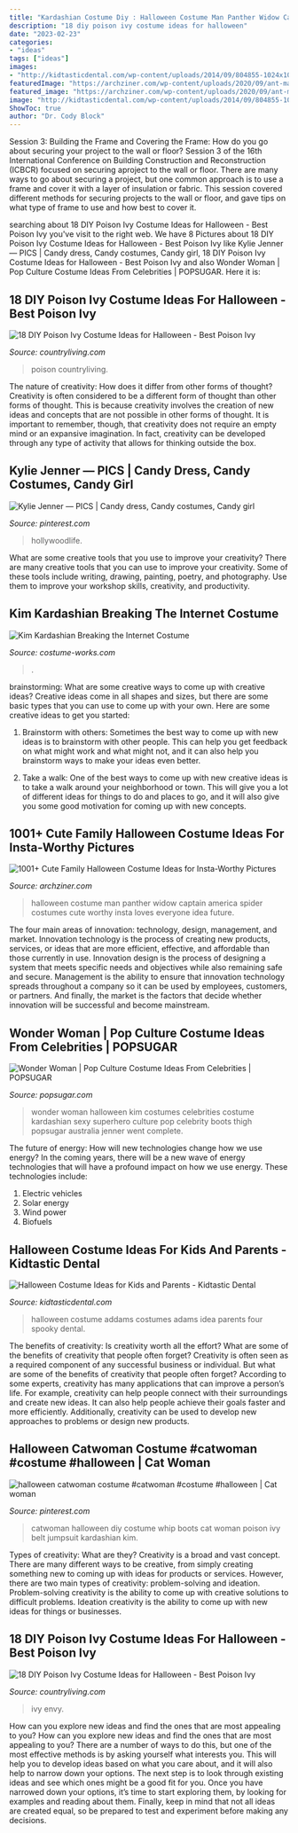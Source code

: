 ```yaml
---
title: "Kardashian Costume Diy : Halloween Costume Man Panther Widow Captain America Spider Costumes Cute Worthy Insta Loves Everyone Idea Future"
description: "18 diy poison ivy costume ideas for halloween"
date: "2023-02-23"
categories:
- "ideas"
tags: ["ideas"]
images:
- "http://kidtasticdental.com/wp-content/uploads/2014/09/804855-1024x1024.jpg"
featuredImage: "https://archziner.com/wp-content/uploads/2020/09/ant-man-black-panther-black-widow-kourtney-kardashian-and-scott-dissick-with-their-kids-dressed-as-spider-man-captain-america-halloween-costumes-for-3-people-photographed-on-green-field.jpeg"
featured_image: "https://archziner.com/wp-content/uploads/2020/09/ant-man-black-panther-black-widow-kourtney-kardashian-and-scott-dissick-with-their-kids-dressed-as-spider-man-captain-america-halloween-costumes-for-3-people-photographed-on-green-field.jpeg"
image: "http://kidtasticdental.com/wp-content/uploads/2014/09/804855-1024x1024.jpg"
ShowToc: true
author: "Dr. Cody Block"
---
```



Session 3: Building the Frame and Covering the Frame: How do you go about securing your project to the wall or floor?
Session 3 of the 16th International Conference on Building Construction and Reconstruction (ICBCR) focused on securing aproject to the wall or floor. There are many ways to go about securing a project, but one common approach is to use a frame and cover it with a layer of insulation or fabric. This session covered different methods for securing projects to the wall or floor, and gave tips on what type of frame to use and how best to cover it.

	

		
searching about 18 DIY Poison Ivy Costume Ideas for Halloween - Best Poison Ivy you've visit to the right web. We have 8 Pictures about 18 DIY Poison Ivy Costume Ideas for Halloween - Best Poison Ivy like Kylie Jenner — PICS | Candy dress, Candy costumes, Candy girl, 18 DIY Poison Ivy Costume Ideas for Halloween - Best Poison Ivy and also Wonder Woman | Pop Culture Costume Ideas From Celebrities | POPSUGAR. Here it is:
		
    
## 18 DIY Poison Ivy Costume Ideas For Halloween - Best Poison Ivy

<img loading=lazy src="https://hips.hearstapps.com/vader-prod.s3.amazonaws.com/1570572792-il_570xN.1612628146_78h9.jpg?crop=0.889xw:1xh;center,top&amp;resize=480:*" onerror="this.onerror=null;this.src='https://tse3.mm.bing.net/th?id=OIP.RGt1pWl4QjTK6i0PoytUIQHaLH&amp;pid=15.1';" alt="18 DIY Poison Ivy Costume Ideas for Halloween - Best Poison Ivy">

_Source: countryliving.com_

>poison countryliving. 

	

The nature of creativity: How does it differ from other forms of thought?
Creativity is often considered to be a different form of thought than other forms of thought. This is because creativity involves the creation of new ideas and concepts that are not possible in other forms of thought. It is important to remember, though, that creativity does not require an empty mind or an expansive imagination. In fact, creativity can be developed through any type of activity that allows for thinking outside the box.

    
## Kylie Jenner — PICS | Candy Dress, Candy Costumes, Candy Girl

<img loading=lazy src="https://i.pinimg.com/736x/d3/b4/5b/d3b45bce04d7d444005980fff4023dd4--kylie-jenner-kim-kardashian.jpg" onerror="this.onerror=null;this.src='https://tse4.mm.bing.net/th?id=OIP.RJpdaK0f69ykCBkbqu1FVQHaJ4&amp;pid=15.1';" alt="Kylie Jenner — PICS | Candy dress, Candy costumes, Candy girl">

_Source: pinterest.com_

>hollywoodlife. 

	

What are some creative tools that you use to improve your creativity?
There are many creative tools that you can use to improve your creativity. Some of these tools include writing, drawing, painting, poetry, and photography. Use them to improve your workshop skills, creativity, and productivity.

    
## Kim Kardashian Breaking The Internet Costume

<img loading=lazy src="https://photos.costume-works.com/full/kim_kardashian_breaking_the_internet.jpg" onerror="this.onerror=null;this.src='https://tse4.mm.bing.net/th?id=OIP.B6q6-cBb2O4dtl7ys0nbRgHaHa&amp;pid=15.1';" alt="Kim Kardashian Breaking the Internet Costume">

_Source: costume-works.com_

>. 

	

brainstorming: What are some creative ways to come up with creative ideas?
Creative ideas come in all shapes and sizes, but there are some basic types that you can use to come up with your own. Here are some creative ideas to get you started:
1. Brainstorm with others: Sometimes the best way to come up with new ideas is to brainstorm with other people. This can help you get feedback on what might work and what might not, and it can also help you brainstorm ways to make your ideas even better.

2. Take a walk: One of the best ways to come up with new creative ideas is to take a walk around your neighborhood or town. This will give you a lot of different ideas for things to do and places to go, and it will also give you some good motivation for coming up with new concepts.


    
## 1001+ Cute Family Halloween Costume Ideas For Insta-Worthy Pictures

<img loading=lazy src="https://archziner.com/wp-content/uploads/2020/09/ant-man-black-panther-black-widow-kourtney-kardashian-and-scott-dissick-with-their-kids-dressed-as-spider-man-captain-america-halloween-costumes-for-3-people-photographed-on-green-field.jpeg" onerror="this.onerror=null;this.src='https://tse2.mm.bing.net/th?id=OIP.jw4f3poe_a3TgExLV7nKewHaIH&amp;pid=15.1';" alt="1001+ Cute Family Halloween Costume Ideas for Insta-Worthy Pictures">

_Source: archziner.com_

>halloween costume man panther widow captain america spider costumes cute worthy insta loves everyone idea future. 

	

The four main areas of innovation: technology, design, management, and market.
Innovation technology is the process of creating new products, services, or ideas that are more efficient, effective, and affordable than those currently in use. Innovation design is the process of designing a system that meets specific needs and objectives while also remaining safe and secure. Management is the ability to ensure that innovation technology spreads throughout a company so it can be used by employees, customers, or partners. And finally, the market is the factors that decide whether innovation will be successful and become mainstream.

    
## Wonder Woman | Pop Culture Costume Ideas From Celebrities | POPSUGAR

<img loading=lazy src="https://media1.popsugar-assets.com/files/thumbor/q4DWHG_mS7D5YGC1OMRFaiaCv4Y/fit-in/1024x1024/filters:format_auto-!!-:strip_icc-!!-/2011/10/41/2/192/1922283/86addf6419edfb62_KimKardashWonderWoman/i/Wonder-Woman.jpg" onerror="this.onerror=null;this.src='https://tse3.mm.bing.net/th?id=OIP.L-dd-jmsztNMcM2qoOCg9wAAAA&amp;pid=15.1';" alt="Wonder Woman | Pop Culture Costume Ideas From Celebrities | POPSUGAR">

_Source: popsugar.com_

>wonder woman halloween kim costumes celebrities costume kardashian sexy superhero culture pop celebrity boots thigh popsugar australia jenner went complete. 

	

The future of energy: How will new technologies change how we use energy?
In the coming years, there will be a new wave of energy technologies that will have a profound impact on how we use energy. These technologies include: 
1. Electric vehicles
2. Solar energy
3. Wind power
4. Biofuels

    
## Halloween Costume Ideas For Kids And Parents - Kidtastic Dental

<img loading=lazy src="http://kidtasticdental.com/wp-content/uploads/2014/09/804855-1024x1024.jpg" onerror="this.onerror=null;this.src='https://tse3.mm.bing.net/th?id=OIP.gcCHWLrkzAnqlu2_cDlr4AHaHa&amp;pid=15.1';" alt="Halloween Costume Ideas for Kids and Parents - Kidtastic Dental">

_Source: kidtasticdental.com_

>halloween costume addams costumes adams idea parents four spooky dental. 

	

The benefits of creativity: Is creativity worth all the effort? What are some of the benefits of creativity that people often forget?
Creativity is often seen as a required component of any successful business or individual. But what are some of the benefits of creativity that people often forget? According to some experts, creativity has many applications that can improve a person’s life. For example, creativity can help people connect with their surroundings and create new ideas. It can also help people achieve their goals faster and more efficiently. Additionally, creativity can be used to develop new approaches to problems or design new products.

    
## Halloween Catwoman Costume #catwoman #costume #halloween | Cat Woman

<img loading=lazy src="https://i.pinimg.com/736x/0e/1a/19/0e1a196fb0405bc264494f64fc43f4e6--catsuit-halloween-diy.jpg" onerror="this.onerror=null;this.src='https://tse1.mm.bing.net/th?id=OIP.JUH0s_Q2-L9qyBstz9hRxAHaKE&amp;pid=15.1';" alt="halloween catwoman costume #catwoman #costume #halloween | Cat woman">

_Source: pinterest.com_

>catwoman halloween diy costume whip boots cat woman poison ivy belt jumpsuit kardashian kim. 

	

Types of creativity: What are they?
Creativity is a broad and vast concept. There are many different ways to be creative, from simply creating something new to coming up with ideas for products or services. However, there are two main types of creativity: problem-solving and ideation. Problem-solving creativity is the ability to come up with creative solutions to difficult problems. Ideation creativity is the ability to come up with new ideas for things or businesses.

    
## 18 DIY Poison Ivy Costume Ideas For Halloween - Best Poison Ivy

<img loading=lazy src="https://hips.hearstapps.com/hmg-prod.s3.amazonaws.com/images/poison-ivy-makeup-jpg-1570574102.jpg?crop=0.835xw:1.00xh;0.00510xw,0&amp;resize=480:*" onerror="this.onerror=null;this.src='https://tse4.mm.bing.net/th?id=OIP.JEAzsqCm-zms1dUeYsiHVwHaLG&amp;pid=15.1';" alt="18 DIY Poison Ivy Costume Ideas for Halloween - Best Poison Ivy">

_Source: countryliving.com_

>ivy envy. 

	

How can you explore new ideas and find the ones that are most appealing to you?
How can you explore new ideas and find the ones that are most appealing to you? There are a number of ways to do this, but one of the most effective methods is by asking yourself what interests you. This will help you to develop ideas based on what you care about, and it will also help to narrow down your options. The next step is to look through existing ideas and see which ones might be a good fit for you. Once you have narrowed down your options, it’s time to start exploring them, by looking for examples and reading about them. Finally, keep in mind that not all ideas are created equal, so be prepared to test and experiment before making any decisions.

